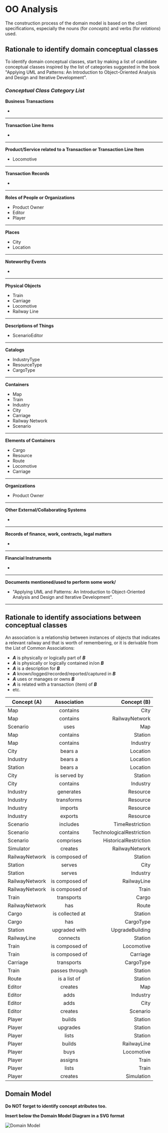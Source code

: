 # OO Analysis

The construction process of the domain model is based on the client specifications, especially the nouns (for _concepts_) and verbs (for _relations_) used.

## Rationale to identify domain conceptual classes
To identify domain conceptual classes, start by making a list of candidate conceptual classes inspired by the list of categories suggested in the book "Applying UML and Patterns: An Introduction to Object-Oriented Analysis and Design and Iterative Development".


### _Conceptual Class Category List_

**Business Transactions**

* 

---

**Transaction Line Items**

* 

---

**Product/Service related to a Transaction or Transaction Line Item**

* Locomotive

---

**Transaction Records**

* 

---  

**Roles of People or Organizations**

* Product Owner
* Editor
* Player
---

**Places**

* City
* Location

---

**Noteworthy Events**

* 

---

**Physical Objects**

* Train
* Carriage
* Locomotive
* Railway Line

---

**Descriptions of Things**

* ScenarioEditor

---

**Catalogs**

* IndustryType
* ResourceType
* CargoType

---

**Containers**

* Map
* Train
* Industry
* City
* Carriage
* Railway Network
* Scenario

---

**Elements of Containers**

* Cargo
* Resource
* Route
* Locomotive
* Carriage

---

**Organizations**

* Product Owner

---

**Other External/Collaborating Systems**

* 

---

**Records of finance, work, contracts, legal matters**

* 

---

**Financial Instruments**

* 

---

**Documents mentioned/used to perform some work/**

* "Applying UML and Patterns: An Introduction to Object-Oriented Analysis and Design and Iterative Development".

---


## Rationale to identify associations between conceptual classes

An association is a relationship between instances of objects that indicates a relevant railway and that is worth of remembering, or it is derivable from the List of Common Associations:

- **_A_** is physically or logically part of **_B_**
- **_A_** is physically or logically contained in/on **_B_**
- **_A_** is a description for **_B_**
- **_A_** known/logged/recorded/reported/captured in **_B_**
- **_A_** uses or manages or owns **_B_**
- **_A_** is related with a transaction (item) of **_B_**
- etc.


| Concept (A)    |   Association   |              Concept (B) |
|----------------|:---------------:|-------------------------:|
| Map            |    contains     |                     City |
| Map            |    contains     |           RailwayNetwork |
| Scenario       |      uses       |                      Map |
| Map            |    contains     |                  Station |
| Map            |    contains     |                 Industry |
| City           |     bears a     |                 Location |
| Industry       |     bears a     |                 Location |
| Station        |     bears a     |                 Location |
| City           |  is served by   |                  Station |
| City           |    contains     |                 Industry |
| Industry       |    generates    |                 Resource |
| Industry       |   transforms    |                 Resource |
| Industry       |     imports     |                 Resource |
| Industry       |     exports     |                 Resource |
| Scenario       |    includes     |          TimeRestriction |
| Scenario       |    contains     | TechnologicalRestriction |
| Scenario       |    comprises    |    HistoricalRestriction |
| Simulator      |     creates     |           RailwayNetwork |
| RailwayNetwork | is composed of  |                  Station |
| Station        |     serves      |                     City |
| Station        |     serves      |                 Industry |
| RailwayNetwork | is composed of  |              RailwayLine |
| RailwayNetwork | is composed of  |                    Train |
| Train          |   transports    |                    Cargo |
| RailwayNetwork |       has       |                    Route |
| Cargo          | is collected at |                  Station |
| Cargo          |       has       |                CargoType |
| Station        |  upgraded with  |          UpgradeBuilding |
| RailwayLine    |    connects     |                  Station |
| Train          | is composed of  |               Locomotive |
| Train          | is composed of  |                 Carriage |
| Carriage       |   transports    |                CargoType |
| Train          | passes through  |                  Station |
| Route          |  is a list of   |                  Station |
| Editor         |     creates     |                      Map |
| Editor         |      adds       |                 Industry |
| Editor         |      adds       |                     City |
| Editor         |     creates     |                 Scenario |
| Player         |     builds      |                  Station |
| Player         |    upgrades     |                  Station |
| Player         |      lists      |                  Station |
| Player         |     builds      |              RailwayLine |
| Player         |      buys       |               Locomotive |
| Player         |     assigns     |                    Train |
| Player         |      lists      |                    Train |
| Player         |     creates     |               Simulation |



## Domain Model

**Do NOT forget to identify concept atributes too.**

**Insert below the Domain Model Diagram in a SVG format**

![Domain Model](svg/DM.svg)